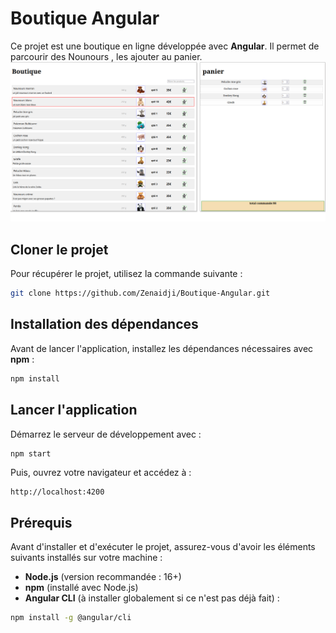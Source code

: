# Boutique Angular

Ce projet est une boutique en ligne développée avec **Angular**. Il permet de parcourir des Nounours , les ajouter au panier.
![Boutique](Images/boutique.png)

## Cloner le projet

Pour récupérer le projet, utilisez la commande suivante :

```sh
git clone https://github.com/Zenaidji/Boutique-Angular.git
```

## Installation des dépendances

Avant de lancer l'application, installez les dépendances nécessaires avec **npm** :

```sh
npm install
```

## Lancer l'application

Démarrez le serveur de développement avec :

```sh
npm start
```

Puis, ouvrez votre navigateur et accédez à :

```
http://localhost:4200
```

## Prérequis

Avant d'installer et d'exécuter le projet, assurez-vous d'avoir les éléments suivants installés sur votre machine :

- **Node.js** (version recommandée : 16+)
- **npm** (installé avec Node.js)
- **Angular CLI** (à installer globalement si ce n'est pas déjà fait) :

```sh
npm install -g @angular/cli
```
